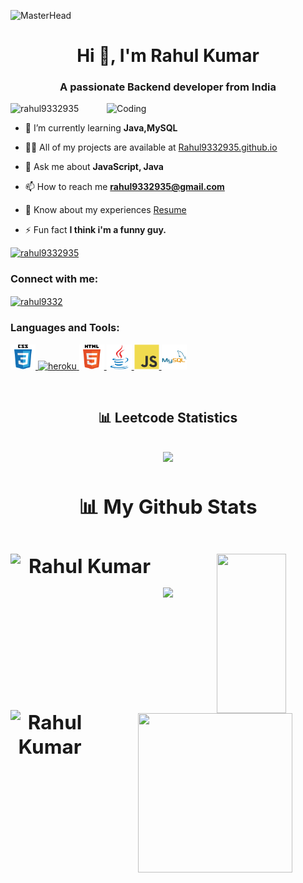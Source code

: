 ![MasterHead](https://r7q6w9z6.rocketcdn.me/career/wp-content/uploads/2020/03/giphy-7.gif)
<h1 align="center">Hi 👋, I'm Rahul Kumar</h1>
<h3 align="center">A passionate Backend developer from India</h3>
<img align="right" alt="Coding" width="350" src="https://www.wingstechsolutions.com/wp-content/uploads/2022/03/full-stack-development.gif"> 

<p align="left"> <img src="https://komarev.com/ghpvc/?username=rahul9332935&label=Profile%20views&color=0e75b6&style=flat" alt="rahul9332935"/></p>

    

- 🌱 I’m currently learning **Java,MySQL**

- 👨‍💻 All of my projects are available at [Rahul9332935.github.io](Rahul9332935.github.io)

- 💬 Ask me about **JavaScript, Java**

- 📫 How to reach me **rahul9332935@gmail.com**

- 📄 Know about my experiences [Resume](https://bit.ly/Rahul_resume)

- ⚡ Fun fact **I think i'm a funny guy.**

<p align="left"> <a href="https://github.com/ryo-ma/github-profile-trophy"><img src="https://github-profile-trophy.vercel.app/?username=rahul9332935" alt="rahul9332935" /></a> </p>

<h3 align="left">Connect with me:</h3>
<p align="left">

<a href="https://linkedin.com/in/rahul9332" target="blank"><img align="center" src="https://raw.githubusercontent.com/rahuldkjain/github-profile-readme-generator/master/src/images/icons/Social/linked-in-alt.svg" alt="rahul9332" height="30" width="40" /></a>
</p>

<h3 align="left">Languages and Tools:</h3>
<p align="left"> <a href="https://www.w3schools.com/css/" target="_blank" rel="noreferrer"> <img src="https://raw.githubusercontent.com/devicons/devicon/master/icons/css3/css3-original-wordmark.svg" alt="css3" width="40" height="40"/> </a> <a href="https://heroku.com" target="_blank" rel="noreferrer"> <img src="https://www.vectorlogo.zone/logos/heroku/heroku-icon.svg" alt="heroku" width="40" height="40"/> </a> <a href="https://www.w3.org/html/" target="_blank" rel="noreferrer"> <img src="https://raw.githubusercontent.com/devicons/devicon/master/icons/html5/html5-original-wordmark.svg" alt="html5" width="40" height="40"/> </a> <a href="https://www.java.com" target="_blank" rel="noreferrer"> <img src="https://raw.githubusercontent.com/devicons/devicon/master/icons/java/java-original.svg" alt="java" width="40" height="40"/> </a> <a href="https://developer.mozilla.org/en-US/docs/Web/JavaScript" target="_blank" rel="noreferrer"> <img src="https://raw.githubusercontent.com/devicons/devicon/master/icons/javascript/javascript-original.svg" alt="javascript" width="40" height="40"/> </a> <a href="https://www.mysql.com/" target="_blank" rel="noreferrer"> <img src="https://raw.githubusercontent.com/devicons/devicon/master/icons/mysql/mysql-original-wordmark.svg" alt="mysql" width="40" height="40"/> </a> </p>



<br>
<h2 align="center">📊 Leetcode Statistics<h2>
<div align="center">
<img  src="https://leetcard.jacoblin.cool/rahul9332?ext=activity" />
<br />


    

<h2 align="center">📊 My Github Stats<h2>
<div>
  <img align="left" src="https://github-readme-streak-stats.herokuapp.com/?user=Rahul9332935&theme=react" alt="Rahul Kumar" height="250px" width="47%"/>
  <img align="right" src="https://github-readme-stats.vercel.app/api?username=Rahul9332935&show_icons=true&theme=react" height="255px" width="47%"  />
<div>
  </br>
  
<div>
  <img align="left" src="https://github-readme-stats.vercel.app/api/top-langs/?username=Rahul9332935&theme=react&langs_count=8" alt="Rahul Kumar" height="260px" width="25%" />
  <img align="right"  src="https://activity-graph.herokuapp.com/graph?username=Rahul9332935&bg_color=181818&color=5BCDEC&line=5BCDEC&point=FFFFFF"   height="255px" width="70%"/>
<div

<img src="https://raw.githubusercontent.com/andreasbm/readme/master/assets/lines/colored.png">







<img  src="https://raw.githubusercontent.com/Trilokia/Trilokia/379277808c61ef204768a61bbc5d25bc7798ccf1/bottom_header.svg" />
